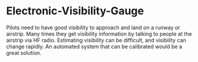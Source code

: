 # Electronic-Visibility-Gauge
Pilots need to have good visibility to approach and land on a runway or airstrip. Many times they get visibility information by talking to people at the airstrip via HF radio. Estimating visibility can be difficult, and visibility can change rapidly. An automated system that can be calibrated would be a great solution.
